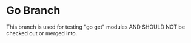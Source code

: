 # Go Branch

This branch is used for testing "go get" modules AND SHOULD NOT be checked out or merged into.
